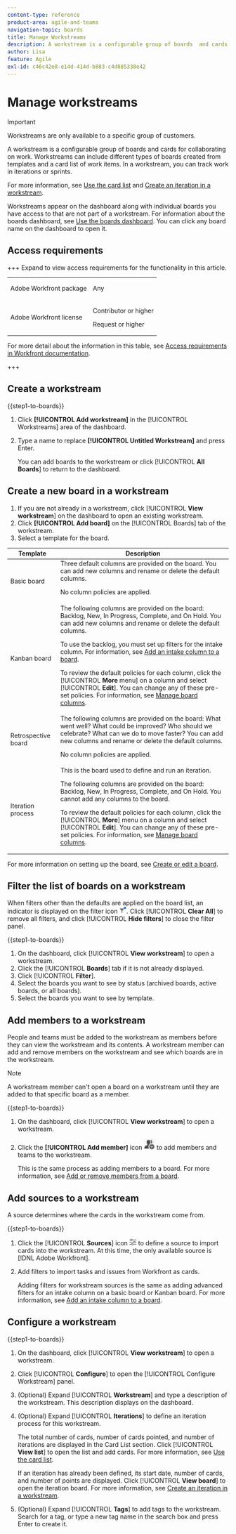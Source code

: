 ```yaml
---
content-type: reference
product-area: agile-and-teams
navigation-topic: boards
title: Manage Workstreams
description: A workstream is a configurable group of boards  and cards for collaborating on work.
author: Lisa
feature: Agile
exl-id: c46c42e8-e14d-414d-b883-c4d885338e42
---
```

# Manage workstreams

>[!IMPORTANT]
>
>Workstreams are only available to a specific group of customers.

A workstream is a configurable group of boards and cards for collaborating on work. Workstreams can include different types of boards created from templates and a card list of work items. In a workstream, you can track work in iterations or sprints.

For more information, see [Use the card list](/help/quicksilver/agile/use-boards-agile-planning-tools/use-card-list.md) and [Create an iteration in a workstream](/help/quicksilver/agile/use-boards-agile-planning-tools/create-an-iteration-in-workstream.md).

Workstreams appear on the dashboard along with individual boards you have access to that are not part of a workstream. For information about the boards dashboard, see [Use the boards dashboard](/help/quicksilver/agile/get-started-with-boards/use-boards-page.md). You can click any board name on the dashboard to open it.

## Access requirements

+++ Expand to view access requirements for the functionality in this article.

<table style="table-layout:auto"> 
 <col> 
 <col> 
 <tbody> 
  <tr> 
   <td role="rowheader">Adobe Workfront package</td> 
   <td> <p>Any</p> </td> 
  </tr> 
  <tr> 
   <td role="rowheader">Adobe Workfront license</td> 
   <td> 
   <p>Contributor or higher</p> 
   <p>Request or higher</p>
   </td> 
  </tr> 
 </tbody> 
</table>

For more detail about the information in this table, see [Access requirements in Workfront documentation](/help/quicksilver/administration-and-setup/add-users/access-levels-and-object-permissions/access-level-requirements-in-documentation.md).

+++

## Create a workstream

{{step1-to-boards}}

1. Click **[!UICONTROL Add workstream]** in the [!UICONTROL Workstreams] area of the dashboard.
1. Type a name to replace **[!UICONTROL Untitled Workstream]** and press Enter.

   You can add boards to the workstream or click [!UICONTROL **All Boards**] to return to the dashboard.

## Create a new board in a workstream

1. If you are not already in a workstream, click [!UICONTROL **View workstream**] on the dashboard to open an existing workstream.
1. Click **[!UICONTROL Add board]** on the [!UICONTROL Boards] tab of the workstream.
1. Select a template for the board.

| Template | Description |
|---------|----------|
| Basic board | Three default columns are provided on the board. You can add new columns and rename or delete the default columns. <p>No column policies are applied. |
| Kanban board | The following columns are provided on the board: Backlog, New, In Progress, Complete, and On Hold. You can add new columns and rename or delete the default columns.<p>To use the backlog, you must set up filters for the intake column. For information, see [Add an intake column to a board](/help/quicksilver/agile/use-boards-agile-planning-tools/add-intake-column-to-board.md). <p>To review the default policies for each column, click the [!UICONTROL **More** menu] on a column and select [!UICONTROL **Edit**]. You can change any of these pre-set policies. For information, see [Manage board columns](/help/quicksilver/agile/get-started-with-boards/manage-board-columns.md). |
| Retrospective board | The following columns are provided on the board: What went well? What could be improved? Who should we celebrate? What can we do to move faster? You can add new columns and rename or delete the default columns. <p>No column policies are applied. |
| Iteration process | This is the board used to define and run an iteration. <p>The following columns are provided on the board: Backlog, New, In Progress, Complete, and On Hold. You cannot add any columns to the board. <p>To review the default policies for each column, click the [!UICONTROL **More**] menu on a column and select [!UICONTROL **Edit**]. You can change any of these pre-set policies. For information, see [Manage board columns](/help/quicksilver/agile/get-started-with-boards/manage-board-columns.md). |

For more information on setting up the board, see [Create or edit a board](/help/quicksilver/agile/get-started-with-boards/create-edit-board.md).

## Filter the list of boards on a workstream

When filters other than the defaults are applied on the board list, an indicator is displayed on the filter icon ![Filter applied](assets/boards-filterapplied-30x30.png). Click [!UICONTROL **Clear All**] to remove all filters, and click [!UICONTROL **Hide filters**] to close the filter panel.

{{step1-to-boards}}

1. On the dashboard, click [!UICONTROL **View workstream**] to open a workstream.
1. Click the [!UICONTROL **Boards**] tab if it is not already displayed.
1. Click [!UICONTROL **Filter**].
1. Select the boards you want to see by status (archived boards, active boards, or all boards).
1. Select the boards you want to see by template.

## Add members to a workstream

People and teams must be added to the workstream as members before they can view the workstream and its contents. A workstream member can add and remove members on the workstream and see which boards are in the workstream.

>[!NOTE]
>
>A workstream member can't open a board on a workstream until they are added to that specific board as a member.

{{step1-to-boards}}

1. On the dashboard, click [!UICONTROL **View workstream**] to open a workstream.
1. Click the **[!UICONTROL Add member]** icon ![Add members](assets/boards-addmember-spectrum-25x25.png) to add members and teams to the workstream.
   
   This is the same process as adding members to a board. For more information, see [Add or remove members from a board](/help/quicksilver/agile/get-started-with-boards/add-members-to-board.md).

## Add sources to a workstream

A source determines where the cards in the workstream come from.

{{step1-to-boards}}

1. Click the [!UICONTROL **Sources**] icon ![Sources icon](assets/sources-icon.png) to define a source to import cards into the workstream. At this time, the only available source is [!DNL Adobe Workfront].
1. Add filters to import tasks and issues from Workfront as cards.

   Adding filters for workstream sources is the same as adding advanced filters for an intake column on a basic board or Kanban board. For more information, see [Add an intake column to a board](/help/quicksilver/agile/use-boards-agile-planning-tools/add-intake-column-to-board.md).

## Configure a workstream

{{step1-to-boards}}

1. On the dashboard, click [!UICONTROL **View workstream**] to open a workstream.
1. Click [!UICONTROL **Configure**] to open the [!UICONTROL Configure Workstream] panel.
1. (Optional) Expand [!UICONTROL **Workstream**] and type a description of the workstream. This description displays on the dashboard.
1. (Optional) Expand [!UICONTROL **Iterations**] to define an iteration process for this workstream.

   The total number of cards, number of cards pointed, and number of iterations are displayed in the Card List section. Click [!UICONTROL **View list**] to open the list and add cards. For more information, see [Use the card list](/help/quicksilver/agile/use-boards-agile-planning-tools/use-card-list.md).

   If an iteration has already been defined, its start date, number of cards, and number of points are displayed. Click [!UICONTROL **View board**] to open the iteration board. For more information, see [Create an iteration in a workstream](/help/quicksilver/agile/use-boards-agile-planning-tools/create-an-iteration-in-workstream.md).

1. (Optional) Expand [!UICONTROL **Tags**] to add tags to the workstream. Search for a tag, or type a new tag name in the search box and press Enter to create it.
